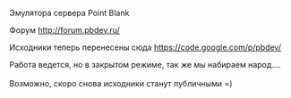Эмулятора сервера Point Blank<br>

Форум <a href='http://forum.pbdev.ru/'>http://forum.pbdev.ru/</a><br>

Исходники теперь перенесены сюда <a href='https://code.google.com/p/pbdev/'>https://code.google.com/p/pbdev/</a><br>

Работа ведется, но в закрытом режиме, так же мы набираем народ....<br>
<br>
Возможно, скоро снова исходники станут публичными =)